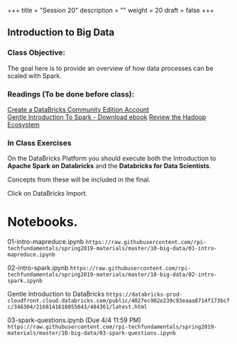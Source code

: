 +++
title = "Session 20"
description = ""
weight = 20
draft = false
+++

## Introduction to Big Data

### Class Objective:
The goal here is to provide an overview of how data processes can be scaled with Spark.

### Readings (To be done before class):
[Create a DataBricks Community Edition Account](https://accounts.cloud.databricks.com/registration.html#signup/community) <br>
[Gentle Introduction To Spark - Download ebook](http://go.databricks.com/gentle-intro-spark)
[Review the Hadoop Ecosystem](http://hadoop.apache.org)

### In Class Exercises
On the DataBricks Platform you should execute both the Introduction to **Apache Spark on Databricks** and the **Databricks for Data Scientists**.

Concepts from these will be included in the final.

Click on DataBricks Import.

# Notebooks.

01-intro-mapreduce.ipynb
`https://raw.githubusercontent.com/rpi-techfundamentals/spring2019-materials/master/10-big-data/01-intro-mapreduce.ipynb`

02-intro-spark.ipynb
`https://raw.githubusercontent.com/rpi-techfundamentals/spring2019-materials/master/10-big-data/02-intro-spark.ipynb`

Gentle Introduction to DataBricks
`https://databricks-prod-cloudfront.cloud.databricks.com/public/4027ec902e239c93eaaa8714f173bcfc/346304/2168141618055043/484361/latest.html`

03-spark-questions.ipynb (Due 4/4 11:59 PM)
`https://raw.githubusercontent.com/rpi-techfundamentals/spring2019-materials/master/10-big-data/03-spark-questions.ipynb`
